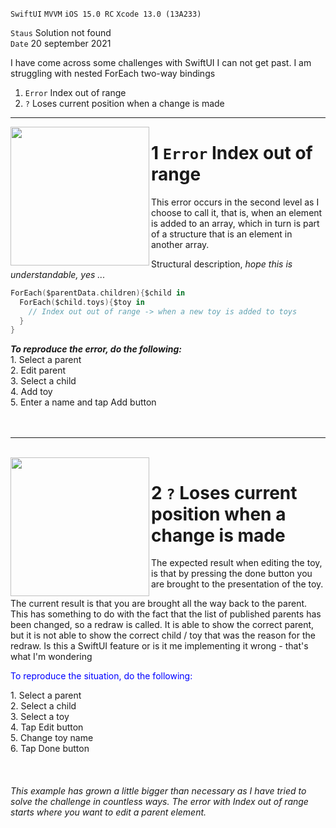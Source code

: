 
`SwiftUI` `MVVM` `iOS 15.0 RC` `Xcode 13.0 (13A233)`  

`Staus` Solution not found  
`Date` 20 september 2021

I have come across some challenges with SwiftUI I can not get past.
I am struggling with nested ForEach two-way bindings

1. `Error` Index out of range
2. `?` Loses current position when a change is made

---


<img align="left" src="https://user-images.githubusercontent.com/31440186/133977167-e8e9c9ba-a682-472d-aeb8-5c05853a4eaa.MP4" width="222" >

# 1 `Error` Index out of range  

This error occurs in the second level as I choose to call it, that is, when an element is added to an array, which in turn is part of a structure that is an element in another array.

Structural description, <em>hope this is understandable, yes ...</em>
```Swift
ForEach($parentData.children){$child in 
  ForEach($child.toys){$toy in 
    // Index out out of range -> when a new toy is added to toys
  }
}
```

<div>
  <div width="20px" align="left">
<div>
  <em><b>To reproduce the error, do the following:</b></em><br/>
1. Select a parent<br/>
2. Edit parent<br/>
3. Select a child<br/>
4. Add toy<br/>
5. Enter a name and tap Add button<br/>
  </div>
</div>

<br clear="all"/>
<br/>

---

<br/>

<img  align="left" src="https://user-images.githubusercontent.com/31440186/133996415-db30e7bf-8b06-4fe8-9a84-29ddd12e2f43.MP4" width="222" >
  
# 2 `?` Loses current position when a change is made

The expected result when editing the toy, is that by pressing the done button you are brought to the presentation of the toy.

The current result is that you are brought all the way back to the parent. This has something to do with the fact that the list of published parents has been changed, so a redraw is called. It is able to show the correct parent, but it is not able to show the correct child / toy that was the reason for the redraw. Is this a SwiftUI feature or is it me implementing it wrong - that's what I'm wondering

<p style="color:blue;">To reproduce the situation, do the following:</p>
<div>
  <div width="20px" align="left">
<div>
1. Select a parent<br/>
2. Select a child<br/>
3. Select a toy<br/>
4. Tap Edit button<br/>
5. Change toy name<br/>
6. Tap Done button
  </div>
</div>

  <br/>
  <br/>
  <br/>
<em>This example has grown a little bigger than necessary as I have tried to solve the challenge in countless ways. The error with Index out of range starts where you want to edit a parent element.</em>

